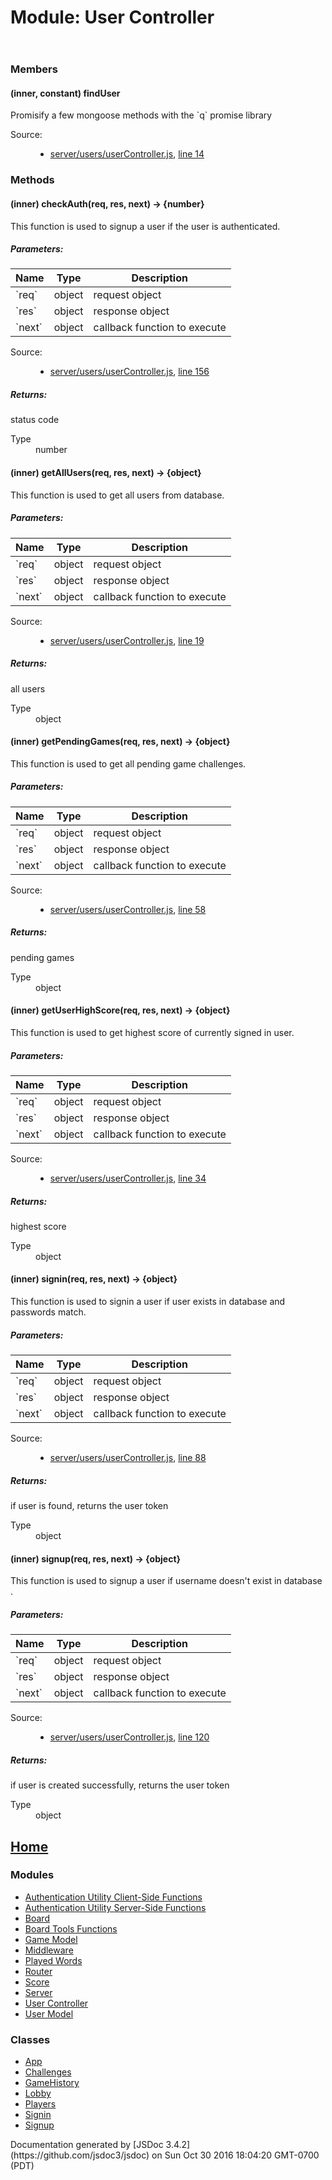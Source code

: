 <div id="main">

# Module: User Controller

<section>

<header></header>

<article>

### Members

#### <span class="type-signature">(inner, constant)</span> findUser<span class="type-signature"></span>

<div class="description">Promisify a few mongoose methods with the `q` promise library</div>

<dl class="details">

<dt class="tag-source">Source:</dt>

<dd class="tag-source">

*   [server/users/userController.js](server_users_userController.js.html), [line 14](server_users_userController.js.html#line14)

</dd>

</dl>

### Methods

#### <span class="type-signature">(inner)</span> checkAuth<span class="signature">(req, res, next)</span> <span class="type-signature">→ {number}</span>

<div class="description">This function is used to signup a user if the user is authenticated.</div>

##### Parameters:

<table class="params">

<thead>

<tr>

<th>Name</th>

<th>Type</th>

<th class="last">Description</th>

</tr>

</thead>

<tbody>

<tr>

<td class="name">`req`</td>

<td class="type"><span class="param-type">object</span></td>

<td class="description last">request object</td>

</tr>

<tr>

<td class="name">`res`</td>

<td class="type"><span class="param-type">object</span></td>

<td class="description last">response object</td>

</tr>

<tr>

<td class="name">`next`</td>

<td class="type"><span class="param-type">object</span></td>

<td class="description last">callback function to execute</td>

</tr>

</tbody>

</table>

<dl class="details">

<dt class="tag-source">Source:</dt>

<dd class="tag-source">

*   [server/users/userController.js](server_users_userController.js.html), [line 156](server_users_userController.js.html#line156)

</dd>

</dl>

##### Returns:

<div class="param-desc">status code</div>

<dl>

<dt>Type</dt>

<dd><span class="param-type">number</span></dd>

</dl>

#### <span class="type-signature">(inner)</span> getAllUsers<span class="signature">(req, res, next)</span> <span class="type-signature">→ {object}</span>

<div class="description">This function is used to get all users from database.</div>

##### Parameters:

<table class="params">

<thead>

<tr>

<th>Name</th>

<th>Type</th>

<th class="last">Description</th>

</tr>

</thead>

<tbody>

<tr>

<td class="name">`req`</td>

<td class="type"><span class="param-type">object</span></td>

<td class="description last">request object</td>

</tr>

<tr>

<td class="name">`res`</td>

<td class="type"><span class="param-type">object</span></td>

<td class="description last">response object</td>

</tr>

<tr>

<td class="name">`next`</td>

<td class="type"><span class="param-type">object</span></td>

<td class="description last">callback function to execute</td>

</tr>

</tbody>

</table>

<dl class="details">

<dt class="tag-source">Source:</dt>

<dd class="tag-source">

*   [server/users/userController.js](server_users_userController.js.html), [line 19](server_users_userController.js.html#line19)

</dd>

</dl>

##### Returns:

<div class="param-desc">all users</div>

<dl>

<dt>Type</dt>

<dd><span class="param-type">object</span></dd>

</dl>

#### <span class="type-signature">(inner)</span> getPendingGames<span class="signature">(req, res, next)</span> <span class="type-signature">→ {object}</span>

<div class="description">This function is used to get all pending game challenges.</div>

##### Parameters:

<table class="params">

<thead>

<tr>

<th>Name</th>

<th>Type</th>

<th class="last">Description</th>

</tr>

</thead>

<tbody>

<tr>

<td class="name">`req`</td>

<td class="type"><span class="param-type">object</span></td>

<td class="description last">request object</td>

</tr>

<tr>

<td class="name">`res`</td>

<td class="type"><span class="param-type">object</span></td>

<td class="description last">response object</td>

</tr>

<tr>

<td class="name">`next`</td>

<td class="type"><span class="param-type">object</span></td>

<td class="description last">callback function to execute</td>

</tr>

</tbody>

</table>

<dl class="details">

<dt class="tag-source">Source:</dt>

<dd class="tag-source">

*   [server/users/userController.js](server_users_userController.js.html), [line 58](server_users_userController.js.html#line58)

</dd>

</dl>

##### Returns:

<div class="param-desc">pending games</div>

<dl>

<dt>Type</dt>

<dd><span class="param-type">object</span></dd>

</dl>

#### <span class="type-signature">(inner)</span> getUserHighScore<span class="signature">(req, res, next)</span> <span class="type-signature">→ {object}</span>

<div class="description">This function is used to get highest score of currently signed in user.</div>

##### Parameters:

<table class="params">

<thead>

<tr>

<th>Name</th>

<th>Type</th>

<th class="last">Description</th>

</tr>

</thead>

<tbody>

<tr>

<td class="name">`req`</td>

<td class="type"><span class="param-type">object</span></td>

<td class="description last">request object</td>

</tr>

<tr>

<td class="name">`res`</td>

<td class="type"><span class="param-type">object</span></td>

<td class="description last">response object</td>

</tr>

<tr>

<td class="name">`next`</td>

<td class="type"><span class="param-type">object</span></td>

<td class="description last">callback function to execute</td>

</tr>

</tbody>

</table>

<dl class="details">

<dt class="tag-source">Source:</dt>

<dd class="tag-source">

*   [server/users/userController.js](server_users_userController.js.html), [line 34](server_users_userController.js.html#line34)

</dd>

</dl>

##### Returns:

<div class="param-desc">highest score</div>

<dl>

<dt>Type</dt>

<dd><span class="param-type">object</span></dd>

</dl>

#### <span class="type-signature">(inner)</span> signin<span class="signature">(req, res, next)</span> <span class="type-signature">→ {object}</span>

<div class="description">This function is used to signin a user if user exists in database and passwords match.</div>

##### Parameters:

<table class="params">

<thead>

<tr>

<th>Name</th>

<th>Type</th>

<th class="last">Description</th>

</tr>

</thead>

<tbody>

<tr>

<td class="name">`req`</td>

<td class="type"><span class="param-type">object</span></td>

<td class="description last">request object</td>

</tr>

<tr>

<td class="name">`res`</td>

<td class="type"><span class="param-type">object</span></td>

<td class="description last">response object</td>

</tr>

<tr>

<td class="name">`next`</td>

<td class="type"><span class="param-type">object</span></td>

<td class="description last">callback function to execute</td>

</tr>

</tbody>

</table>

<dl class="details">

<dt class="tag-source">Source:</dt>

<dd class="tag-source">

*   [server/users/userController.js](server_users_userController.js.html), [line 88](server_users_userController.js.html#line88)

</dd>

</dl>

##### Returns:

<div class="param-desc">if user is found, returns the user token</div>

<dl>

<dt>Type</dt>

<dd><span class="param-type">object</span></dd>

</dl>

#### <span class="type-signature">(inner)</span> signup<span class="signature">(req, res, next)</span> <span class="type-signature">→ {object}</span>

<div class="description">This function is used to signup a user if username doesn't exist in database .</div>

##### Parameters:

<table class="params">

<thead>

<tr>

<th>Name</th>

<th>Type</th>

<th class="last">Description</th>

</tr>

</thead>

<tbody>

<tr>

<td class="name">`req`</td>

<td class="type"><span class="param-type">object</span></td>

<td class="description last">request object</td>

</tr>

<tr>

<td class="name">`res`</td>

<td class="type"><span class="param-type">object</span></td>

<td class="description last">response object</td>

</tr>

<tr>

<td class="name">`next`</td>

<td class="type"><span class="param-type">object</span></td>

<td class="description last">callback function to execute</td>

</tr>

</tbody>

</table>

<dl class="details">

<dt class="tag-source">Source:</dt>

<dd class="tag-source">

*   [server/users/userController.js](server_users_userController.js.html), [line 120](server_users_userController.js.html#line120)

</dd>

</dl>

##### Returns:

<div class="param-desc">if user is created successfully, returns the user token</div>

<dl>

<dt>Type</dt>

<dd><span class="param-type">object</span></dd>

</dl>

</article>

</section>

</div>

<nav>

## [Home](index.html)

### Modules

*   [Authentication Utility Client-Side Functions](module-Authentication%2520Utility%2520Client-Side%2520Functions.html)
*   [Authentication Utility Server-Side Functions](module-Authentication%2520Utility%2520Server-Side%2520Functions.html)
*   [Board](module-Board.html)
*   [Board Tools Functions](module-Board%2520Tools%2520Functions.html)
*   [Game Model](module-Game%2520Model.html)
*   [Middleware](module-Middleware.html)
*   [Played Words](module-Played%2520Words.html)
*   [Router](module-Router.html)
*   [Score](module-Score.html)
*   [Server](module-Server.html)
*   [User Controller](module-User%2520Controller.html)
*   [User Model](module-User%2520Model.html)

### Classes

*   [App](App.html)
*   [Challenges](Challenges.html)
*   [GameHistory](GameHistory.html)
*   [Lobby](Lobby.html)
*   [Players](Players.html)
*   [Signin](Signin.html)
*   [Signup](Signup.html)

</nav>

<footer>Documentation generated by [JSDoc 3.4.2](https://github.com/jsdoc3/jsdoc) on Sun Oct 30 2016 18:04:20 GMT-0700 (PDT)</footer>

<script>prettyPrint();</script>